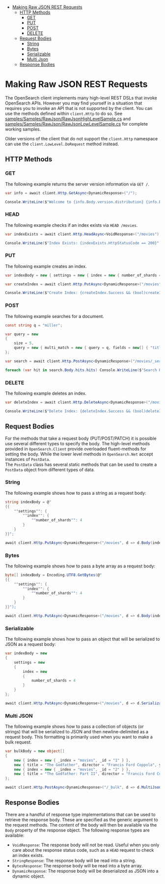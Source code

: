 - [Making Raw JSON REST Requests](#making-raw-json-rest-requests)
  - [HTTP Methods](#http-methods)
    - [GET](#get)
    - [PUT](#put)
    - [POST](#post)
    - [DELETE](#delete)
  - [Request Bodies](#request-bodies)
    - [String](#string)
    - [Bytes](#bytes)
    - [Serializable](#serializable)
    - [Multi Json](#multi-json)
  - [Response Bodies](#response-bodies)

# Making Raw JSON REST Requests
The OpenSearch client implements many high-level REST DSLs that invoke OpenSearch APIs. However you may find yourself in a situation that requires you to invoke an API that is not supported by the client. You can use the methods defined within `client.Http` to do so. See [samples/Samples/RawJson/RawJsonHighLevelSample.cs](../samples/Samples/RawJson/RawJsonHighLevelSample.cs) and [samples/Samples/RawJson/RawJsonLowLevelSample.cs](../samples/Samples/RawJson/RawJsonLowLevelSample.cs) for complete working samples. 

Older versions of the client that do not support the `client.Http` namespace can use the `client.LowLevel.DoRequest` method instead.

## HTTP Methods

### GET
The following example returns the server version information via `GET /`.

```csharp
var info = await client.Http.GetAsync<DynamicResponse>("/");

Console.WriteLine($"Welcome to {info.Body.version.distribution} {info.Body.version.number}!");
```

### HEAD
The following example checks if an index exists via `HEAD /movies`.

```csharp
var indexExists = await client.Http.HeadAsync<VoidResponse>("/movies");

Console.WriteLine($"Index Exists: {indexExists.HttpStatusCode == 200}");
```

### PUT
The following example creates an index.

```csharp
var indexBody = new { settings = new { index = new { number_of_shards = 4 } } };

var createIndex = await client.Http.PutAsync<DynamicResponse>("/movies", d => d.SerializableBody(indexBody));

Console.WriteLine($"Create Index: {createIndex.Success && (bool)createIndex.Body.acknowledged}");
```

### POST
The following example searches for a document.

```csharp
const string q = "miller";

var query = new
{
	size = 5,
	query = new { multi_match = new { query = q, fields = new[] { "title^2", "director" } } }
};

var search = await client.Http.PostAsync<DynamicResponse>("/movies/_search", d => d.SerializableBody(query));

foreach (var hit in search.Body.hits.hits) Console.WriteLine($"Search Hit: {hit["_source"]["title"]}");
```

### DELETE
The following example deletes an index.

```csharp
var deleteIndex = await client.Http.DeleteAsync<DynamicResponse>("/movies");

Console.WriteLine($"Delete Index: {deleteIndex.Success && (bool)deleteIndex.Body.acknowledged}");
```

## Request Bodies
For the methods that take a request body (PUT/POST/PATCH) it is possible use several different types to specify the body. The high-level methods provided in `OpenSearch.Client` provide overloaded fluent-methods for setting the body. While the lower level methods in `OpenSearch.Net` accept instances of `PostData`.  
The `PostData` class has several static methods that can be used to create a `PostData` object from different types of data.

### String
The following example shows how to pass a string as a request body:

```csharp
string indexBody = @"
{{
    ""settings"": {
        ""index"": {
            ""number_of_shards"": 4
        }
    }
}}";

await client.Http.PutAsync<DynamicResponse>("/movies", d => d.Body(indexBody));
```

### Bytes
The following example shows how to pass a byte array as a request body:

```csharp
byte[] indexBody = Encoding.UTF8.GetBytes(@"
{{
    ""settings"": {
        ""index"": {
            ""number_of_shards"": 4
        }
    }
}}");

await client.Http.PutAsync<DynamicResponse>("/movies", d => d.Body(indexBody));
```

### Serializable
The following example shows how to pass an object that will be serialized to JSON as a request body:

```csharp
var indexBody = new
{
    settings = new
    {
        index = new
        {
            number_of_shards = 4
        }
    }
};

await client.Http.PutAsync<DynamicResponse>("/movies", d => d.SerializableBody(indexBody));
```

### Multi JSON
The following example shows how to pass a collection of objects (or strings) that will be serialized to JSON and then newline-delimited as a request body.
This formatting is primarily used when you want to make a bulk request.

```csharp
var bulkBody = new object[]
{ 
    new { index = new { _index = "movies", _id = "1" } },
    new { title = "The Godfather", director = "Francis Ford Coppola", year = 1972 },
    new { index = new { _index = "movies", _id = "2" } },
    new { title = "The Godfather: Part II", director = "Francis Ford Coppola", year = 1974 }
};

await client.Http.PostAsync<DynamicResponse>("/_bulk", d => d.MultiJsonBody(indexBody));
```

## Response Bodies
There are a handful of response type implementations that can be used to retrieve the response body. These are specified as the generic argument to the request methods. The content of the body will then be available via the `Body` property of the response object. The following response types are available:

- `VoidResponse`: The response body will not be read. Useful when you only care about the response status code, such as a `HEAD` request to check an index exists.
- `StringResponse`: The response body will be read into a string.
- `BytesResponse`: The response body will be read into a byte array.
- `DynamicResponse`: The response body will be deserialized as JSON into a dynamic object.
